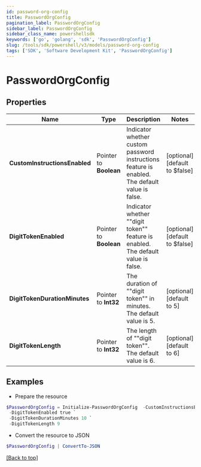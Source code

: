 ```yaml
---
id: password-org-config
title: PasswordOrgConfig
pagination_label: PasswordOrgConfig
sidebar_label: PasswordOrgConfig
sidebar_class_name: powershellsdk
keywords: ['go', 'golang', 'sdk', 'PasswordOrgConfig'] 
slug: /tools/sdk/powershell/v3/models/password-org-config
tags: ['SDK', 'Software Development Kit', 'PasswordOrgConfig']
---
```



# PasswordOrgConfig

## Properties

Name | Type | Description | Notes
------------ | ------------- | ------------- | -------------
**CustomInstructionsEnabled** |  Pointer to **Boolean** | Indicator whether custom password instructions feature is enabled. The default value is false. | [optional] [default to $false]
**DigitTokenEnabled** |  Pointer to **Boolean** | Indicator whether &quot;&quot;digit token&quot;&quot; feature is enabled. The default value is false. | [optional] [default to $false]
**DigitTokenDurationMinutes** |  Pointer to **Int32** | The duration of &quot;&quot;digit token&quot;&quot; in minutes. The default value is 5. | [optional] [default to 5]
**DigitTokenLength** |  Pointer to **Int32** | The length of &quot;&quot;digit token&quot;&quot;. The default value is 6. | [optional] [default to 6]

## Examples

- Prepare the resource
```powershell
$PasswordOrgConfig = Initialize-PasswordOrgConfig  -CustomInstructionsEnabled true `
 -DigitTokenEnabled true `
 -DigitTokenDurationMinutes 10 `
 -DigitTokenLength 9
```

- Convert the resource to JSON
```powershell
$PasswordOrgConfig | ConvertTo-JSON
```


[[Back to top]](#) 

